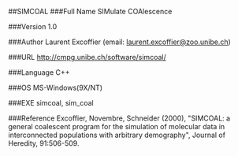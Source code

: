 ##SIMCOAL
###Full Name
SIMulate COAlescence

###Version
1.0

###Author
Laurent Excoffier (email: laurent.excoffier@zoo.unibe.ch)

###URL
http://cmpg.unibe.ch/software/simcoal/

###Language
C++

###OS
MS-Windows(9X/NT)

###EXE
simcoal, sim_coal

###Reference
Excoffier, Novembre, Schneider (2000), "SIMCOAL: a general coalescent program for the simulation of molecular data in interconnected populations with arbitrary demography", Journal of Heredity, 91:506-509.


